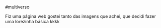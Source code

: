 #multiverso

Fiz uma página web gostei tanto das imagens que achei, que decidi fazer uma lorezinha básica kkkk
